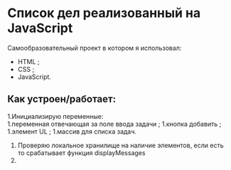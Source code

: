 # Список дел реализованный на JavaScript  

 Самообразовательный проект в котором я использовал:  
 + HTML  ;
 + CSS  ;
 + JavaScript.  
 
 ## Как устроен/работает:  
1.Инициализирую переменные:  
   1.переменная отвечающая за поле ввода задачи  ;
   1.кнопка добавить  ;
   1.элемент UL  ;
   1.массив для списка задач.  
1. Проверяю локальное хранилище на наличие элементов, если есть то срабатывает функция displayMessages  
1. 
 
